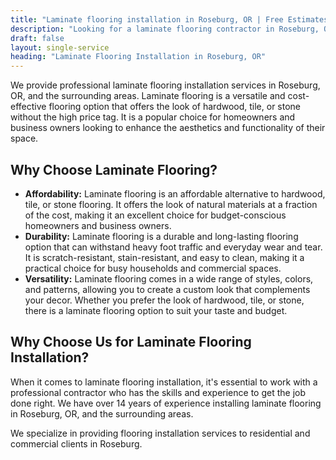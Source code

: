 ```yaml
---
title: "Laminate flooring installation in Roseburg, OR | Free Estimates"
description: "Looking for a laminate flooring contractor in Roseburg, OR? We do installation for hardwood, engineered, laminate, luxury vinyl in Roseburg, OR area."
draft: false
layout: single-service
heading: "Laminate Flooring Installation in Roseburg, OR"
---
```


We provide professional laminate flooring installation services in Roseburg, OR, and the surrounding areas. Laminate flooring is a versatile and cost-effective flooring option that offers the look of hardwood, tile, or stone without the high price tag. It is a popular choice for homeowners and business owners looking to enhance the aesthetics and functionality of their space.

## Why Choose Laminate Flooring?
- **Affordability:** Laminate flooring is an affordable alternative to hardwood, tile, or stone flooring. It offers the look of natural materials at a fraction of the cost, making it an excellent choice for budget-conscious homeowners and business owners.
- **Durability:** Laminate flooring is a durable and long-lasting flooring option that can withstand heavy foot traffic and everyday wear and tear. It is scratch-resistant, stain-resistant, and easy to clean, making it a practical choice for busy households and commercial spaces.
- **Versatility:** Laminate flooring comes in a wide range of styles, colors, and patterns, allowing you to create a custom look that complements your decor. Whether you prefer the look of hardwood, tile, or stone, there is a laminate flooring option to suit your taste and budget.

## Why Choose Us for Laminate Flooring Installation?
When it comes to laminate flooring installation, it's essential to work with a professional contractor who has the skills and experience to get the job done right. We have over 14 years of experience installing laminate flooring in Roseburg, OR, and the surrounding areas.

We specialize in providing flooring installation services to residential and commercial clients in Roseburg.